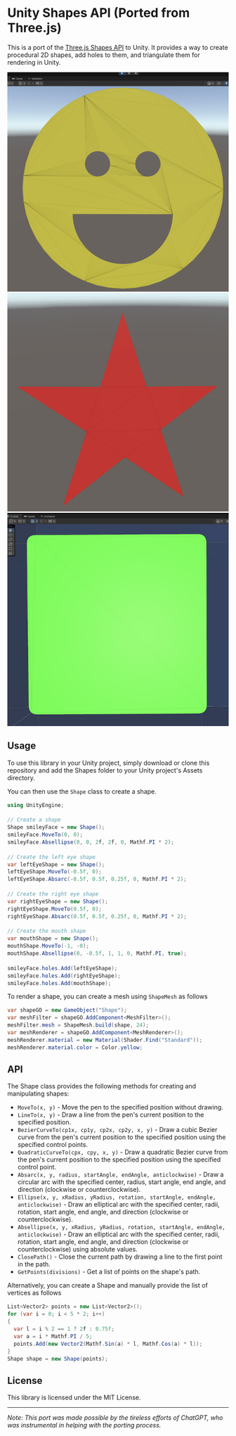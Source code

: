 # Unity Shapes API (Ported from Three.js)

This is a port of the
[Three.js Shapes API](https://threejs.org/docs/index.html?q=shape#api/en/extras/core/Shape)
to Unity. It provides a way to create procedural 2D shapes, add holes to them,
and triangulate them for rendering in Unity.

![smileyface](https://github.com/kittygiant/unityshapes/blob/main/smileyface.png?raw=true)
![star](https://github.com/kittygiant/unityshapes/blob/main/star.png?raw=true)
![rectangle](https://github.com/kittygiant/unityshapes/blob/main/rectangle.png?raw=true)

## Usage

To use this library in your Unity project, simply download or clone this
repository and add the Shapes folder to your Unity project's Assets directory.

You can then use the `Shape` class to create a shape.

```csharp
using UnityEngine;

// Create a shape
Shape smileyFace = new Shape();
smileyFace.MoveTo(0, 0);
smileyFace.Absellipse(0, 0, 2f, 2f, 0, Mathf.PI * 2);

// Create the left eye shape
var leftEyeShape = new Shape();
leftEyeShape.MoveTo(-0.5f, 0);
leftEyeShape.Absarc(-0.5f, 0.5f, 0.25f, 0, Mathf.PI * 2);

// Create the right eye shape
var rightEyeShape = new Shape();
rightEyeShape.MoveTo(0.5f, 0);
rightEyeShape.Absarc(0.5f, 0.5f, 0.25f, 0, Mathf.PI * 2);

// Create the mouth shape
var mouthShape = new Shape();
mouthShape.MoveTo(-1, -0);
mouthShape.Absellipse(0, -0.5f, 1, 1, 0, Mathf.PI, true);

smileyFace.holes.Add(leftEyeShape);
smileyFace.holes.Add(rightEyeShape);
smileyFace.holes.Add(mouthShape);
```

To render a shape, you can create a mesh using `ShapeMesh` as follows

```csharp
var shapeGO = new GameObject("Shape");
var meshFilter = shapeGO.AddComponent<MeshFilter>();
meshFilter.mesh = ShapeMesh.build(shape, 24);
var meshRenderer = shapeGO.AddComponent<MeshRenderer>();
meshRenderer.material = new Material(Shader.Find("Standard"));
meshRenderer.material.color = Color.yellow;
```

## API

The Shape class provides the following methods for creating and manipulating
shapes:

- `MoveTo(x, y)` - Move the pen to the specified position without drawing.
- `LineTo(x, y)` - Draw a line from the pen's current position to the specified
  position.
- `BezierCurveTo(cp1x, cp1y, cp2x, cp2y, x, y)` - Draw a cubic Bezier curve from
  the pen's current position to the specified position using the specified
  control points.
- `QuadraticCurveTo(cpx, cpy, x, y)` - Draw a quadratic Bezier curve from the
  pen's current position to the specified position using the specified control
  point.
- `Absarc(x, y, radius, startAngle, endAngle, anticlockwise)` - Draw a circular
  arc with the specified center, radius, start angle, end angle, and direction
  (clockwise or counterclockwise).
- `Ellipse(x, y, xRadius, yRadius, rotation, startAngle, endAngle, anticlockwise)` -
  Draw an elliptical arc with the specified center, radii, rotation, start
  angle, end angle, and direction (clockwise or counterclockwise).
- `Absellipse(x, y, xRadius, yRadius, rotation, startAngle, endAngle, anticlockwise)` -
  Draw an elliptical arc with the specified center, radii, rotation, start
  angle, end angle, and direction (clockwise or counterclockwise) using absolute
  values.
- `ClosePath()` - Close the current path by drawing a line to the first point in
  the path.
- `GetPoints(divisions)` - Get a list of points on the shape's path.

Alternatively, you can create a Shape and manually provide the list of vertices
as follows

```csharp
List<Vector2> points = new List<Vector2>();
for (var i = 0; i < 5 * 2; i++)
{
  var l = i % 2 == 1 ? 2f : 0.75f;
  var a = i * Mathf.PI / 5;
  points.Add(new Vector2(Mathf.Sin(a) * l, Mathf.Cos(a) * l));
}
Shape shape = new Shape(points);
```

## License

This library is licensed under the MIT License.

---

_Note: This port was made possible by the tireless efforts of ChatGPT, who was
instrumental in helping with the porting process._

